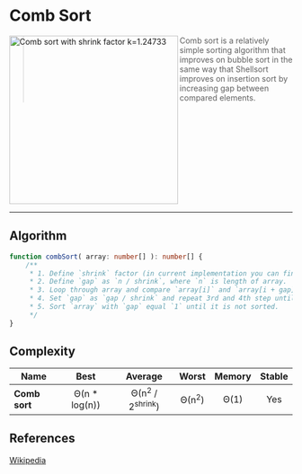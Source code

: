 # Comb Sort

<img
    align="left" width="300px" alt="Comb sort with shrink factor k=1.24733"
    src="https://upload.wikimedia.org/wikipedia/commons/4/46/Comb_sort_demo.gif"
/>


> Comb sort is a relatively simple sorting algorithm that improves on bubble sort in the same way that
> Shellsort improves on insertion sort by increasing gap between compared elements.

<br clear="both"/>

---

## Algorithm

```TypeScript
function combSort( array: number[] ): number[] {
    /**
     * 1. Define `shrink` factor (in current implementation you can find it equal 1.24733)
     * 2. Define `gap` as `n / shrink`, where `n` is length of array.
     * 3. Loop through array and compare `array[i]` and `array[i + gap]` elements, swap them if their order is incorrect.
     * 4. Set `gap` as `gap / shrink` and repeat 3rd and 4th step until `gap` is not equal `1`.
     * 5. Sort `array` with `gap` equal `1` until it is not sorted.
     */
}
```

## Complexity

| Name           | Best            | Average                                 | Worst               | Memory    | Stable    |
| -------------- | :-------------: | :-------------------------------------: | :-----------------: | :-------: | :-------: |
| **Comb sort**  | Θ(n * log(n))   | Θ(n<sup>2</sup> / 2<sup>shrink</sup>)   | Θ(n<sup>2</sup>)    | Θ(1)      | Yes       |


## References

[Wikipedia](https://en.wikipedia.org/wiki/Comb_sort)
